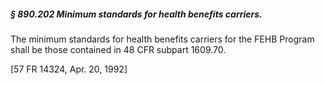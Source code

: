 ##### § 890.202 Minimum standards for health benefits carriers. #####

The minimum standards for health benefits carriers for the FEHB Program shall be those contained in 48 CFR subpart 1609.70.

[57 FR 14324, Apr. 20, 1992]